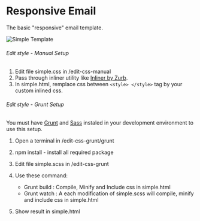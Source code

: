 Responsive Email
================
The basic "responsive" email template.

![Simple Template](/images/simple-template.png?raw=true)

###### Edit style - Manual Setup

1. Edit file simple.css in /edit-css-manual
3. Pass through inliner utility like [Inliner by Zurb](http://zurb.com/ink/inliner.php).
2. In simple.html, remplace css between `<style> </style>` tag by your custom inlined css.


###### Edit style - Grunt Setup

You must have [Grunt](http://gruntjs.com/getting-started) and [Sass](http://sass-lang.com/install) instaled in your development environment to use this setup. 

1. Open a terminal in /edit-css-grunt/grunt

2. npm install  - install all required package

3. Edit file simple.scss in /edit-css-grunt

4. Use these command:
	- Grunt build : Compile, Minify and Include css in simple.html
	- Grunt watch : A each modification of simple.scss will compile, minify and include css in simple.html

5. Show result in simple.html